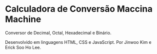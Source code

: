 # Calculadora de Conversão Maccina Machine

Conversor de Decimal, Octal, Hexadecimal e Binário.

Desenvolvido em linguagens HTML, CSS e JavaScript.
Por Jinwoo Kim e Erick Soo Ho Lee.
